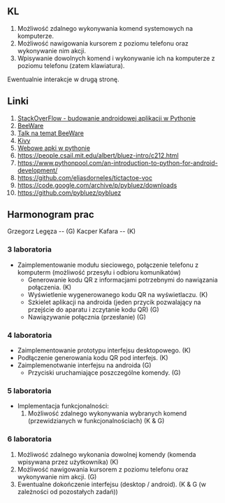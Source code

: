## KL

1. Możliwość zdalnego wykonywania komend systemowych na komputerze. 
2. Możliwość nawigowania kursorem z poziomu telefonu oraz wykonywanie nim akcji. 
3. Wpisywanie dowolnych komend i wykonywanie ich na komputerze z poziomu telefonu (zatem klawiatura).   


Ewentualnie interakcje w drugą stronę. 


## Linki

1. [StackOverFlow - budowanie androidowej aplikacji w Pythonie](https://stackoverflow.com/questions/49955489/how-to-develop-android-app-completely-using-python)
2. [BeeWare](https://beeware.org/)
3. [Talk na temat BeeWare](https://www.youtube.com/watch?v=xezYYBL7nk0)
4. [Kivy](https://kivy.org/#home)
5. [Webowe apki w pythonie](https://opensource.com/article/20/8/python-android-mobile)
6. https://people.csail.mit.edu/albert/bluez-intro/c212.html
7. https://www.pythonpool.com/an-introduction-to-python-for-android-development/
8. https://github.com/eliasdorneles/tictactoe-voc
9. https://code.google.com/archive/p/pybluez/downloads
10. https://github.com/pybluez/pybluez


## Harmonogram prac

Grzegorz Legęza -- (G)
Kacper Kafara -- (K)

### 3 laboratoria

*  Zaimplementowanie modułu sieciowego, połączenie telefonu z komputerm (możliwość przesyłu i odbioru komunikatów)
    * Generowanie kodu QR z informacjami potrzebnymi do nawiązania połączenia. (K)
    * Wyświetlenie wygenerowanego kodu QR na wyświetlaczu. (K)
    * Szkielet aplikacji na androida (jeden przycik pozwalający na przejście do aparatu i zczytanie kodu QR) (G)
    * Nawiązywanie połącznia (przesłanie) (G)


### 4 laboratoria

* Zaimplementowanie prototypu interfejsu desktopowego. (K)
* Podłączenie generowania kodu QR pod interfejs. (K)
* Zaimplemenotwanie interfejsu na androida (G)
    * Przyciski uruchamiające poszczególne komendy. (G) 


### 5 laboratoria

*  Implementacja funkcjonalności:
    1. Możliwość zdalnego wykonywania wybranych komend (przewidzianych w funkcjonalnościach) (K & G)

### 6 laboratoria

1. Możliwość zdalnego wykonania dowolnej komendy (komenda wpisywana przez użytkownika) (K)
2. Możliwość nawigowania kursorem z poziomu telefonu oraz wykonywanie nim akcji. (G)
3. Ewentualne dokończenie interfejsu (desktop / android). (K & G (w zależności od pozostałych zadań))
 